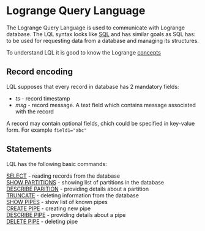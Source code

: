 # Logrange Query Language 
The Logrange Query Language is used to communicate with Logrange database. The LQL syntax looks like [SQL](https://en.wikipedia.org/wiki/SQL) and has similar goals as SQL has: to be used for requesting data from a database and managing its structures.

To understand LQL it is good to know the Logrange [concepts](concepts.md)

## Record encoding
LQL supposes that every record in database has 2 mandatory fields:
- _ts_ - record timestamp
- _msg_ - record message. A text field which contains message associated with the record

A record may contain optional fields, chich could be specified in key-value form. For example `field1="abc"`

## Statements
LQL has the following basic commands:

[SELECT](lql_select.md) - reading records from the database<br/>
[SHOW PARTITIONS](lql_show_partitions.md) - showing list of partitions in the database<br/>
[DESCRIBE PARITION](lql_describe_partition.md) - providing details about a partition<br/>
[TRUNCATE](lql_truncate.md) - deleting information from the database<br/>
[SHOW PIPES](lql_show_pipes.md) - show list of known pipes  
[CREATE PIPE](lql_create_pipe.md) - creating new pipe<br/>
[DESCRIBE PIPE](lql_describe_pipe.md) - providing details about a pipe<br/>
[DELETE PIPE](lql_delete_pipe.md) - deleting pipe<br/>

